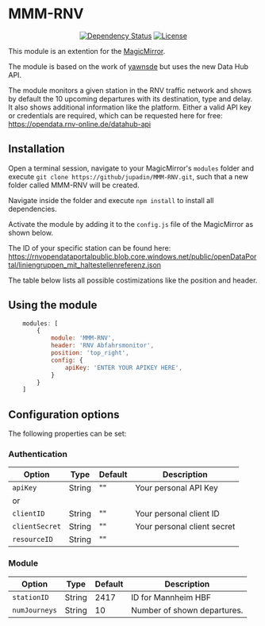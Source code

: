 # MMM-RNV

<p style="text-align: center">
    <a href="https://david-dm.org/jupadin/MMM-RNV"><img src="https://david-dm.org/jupadin/MMM-RNV.svg" alt ="Dependency Status"></a>
    <a href="https://choosealicense.com/licenses/mit"><img scr="https://img.shields.io/badge/license-MIT-blue.svg" alt="License"></a>
</p>

This module is an extention for the [MagicMirror](https://github.com/MichMich/MagicMirror).

The module is based on the work of [yawnsde](https://github.com/yawnsde/MMM-RNV) but uses the new Data Hub API.

The module monitors a given station in the RNV traffic network and shows by default the 10 upcoming departures with its destination, type and delay. It also shows additional information like the platform.
Either a valid API key or credentials are required, which can be requested here for free: https://opendata.rnv-online.de/datahub-api

## Installation

Open a terminal session, navigate to your MagicMirror's `modules` folder and execute `git clone https://github/jupadin/MMM-RNV.git`, such that a new folder called MMM-RNV will be created.

Navigate inside the folder and execute `npm install` to install all dependencies.

Activate the module by adding it to the `config.js` file of the MagicMirror as shown below.

The ID of your specific station can be found here: https://rnvopendataportalpublic.blob.core.windows.net/public/openDataPortal/liniengruppen_mit_haltestellenreferenz.json


The table below lists all possible costimizations like the position and header.

## Using the module
````javascript
    modules: [
        {
            module: 'MMM-RNV',
            header: 'RNV Abfahrsmonitor',
            position: 'top_right',
            config: {
                apiKey: 'ENTER YOUR APIKEY HERE',
            }
        }
    ]
````

## Configuration options

The following properties can be set:

### Authentication

| Option | Type | Default | Description |
| ---- | ---- | ---- | ---- |
| `apiKey` | String | "" | Your personal API Key |
| or |
| `clientID`| String | "" | Your personal client ID
| `clientSecret` | String | "" | Your personal client secret
| `resourceID`| String | "" | |


### Module

| Option | Type | Default | Description |
| ---- | ---- | ---- | ---- |
| `stationID` | String | 2417 | ID for Mannheim HBF |
| `numJourneys` | String | 10 | Number of shown departures. |